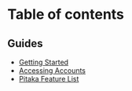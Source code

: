 # Table of contents

## Guides

* [Getting Started](README.md)
* [Accessing Accounts](guides/accessing-accounts.md)
* [Pitaka Feature List](guides/pitaka-feature-list.md)
